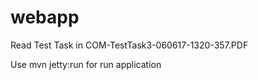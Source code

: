 # webapp
Read Test Task in COM-TestTask3-060617-1320-357.PDF

Use mvn jetty:run for run application
